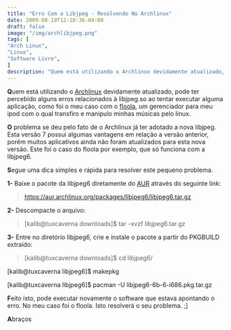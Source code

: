 ```yaml
---
title: "Erro Com a Libjpeg - Resolvendo No Archlinux"
date: 2009-08-19T12:18:36-04:00
draft: false
image: "/img/archlibjpeg.png"
tags: [
"Arch Linux",
"Linux",
"Software Livre",
]
description: "Quem está utilizando o Archlinux devidamente atualizado, pode ter percebido alguns erros relacionados à libjpeg.so ao tentar executar alguma aplicação, como foi o meu caso com o floola, um gerenciador para meu ipod com o qual transfiro e manipulo minhas músicas pelo linux."
---
```

**Q**uem está utilizando o [Archlinux](https://archlinux.org) devidamente atualizado, pode ter percebido alguns erros relacionados à libjpeg.so ao tentar executar alguma aplicação, como foi o meu caso com o [floola](https://www.floola.com), um gerenciador para meu ipod com o qual transfiro e manipulo minhas músicas pelo linux.

**O** problema se deu pelo fato de o Archlinux já ter adotado a nova libjpeg. Esta versão 7 possui algumas vantagens em relação a versão anterior, porém muitos aplicativos ainda não foram atualizados para esta nova versão. Este foi o caso do floola por exemplo, que só funciona com a libjpeg6.

**S**egue uma dica simples e rápida para resolver este pequeno problema.

**1-** Baixe o pacote da libjpeg6 diretamente do [AUR](https://aur.archlinux.org) através do seguinte link:


> https://aur.archlinux.org/packages/libjpeg6/libjpeg6.tar.gz


**2-** Descompacte o arquivo:


> [kalib@tuxcaverna downloads]$ tar -xvzf libjpeg6.tar.gz


**3-** Entre no diretório libjpeg6, crie e instale o pacote a partir do PKGBUILD extraído:


> [kalib@tuxcaverna downloads]$ cd libjpeg6/

[kalib@tuxcaverna libjpeg6]$ makepkg

[kalib@tuxcaverna libjpeg6]$ pacman -U libjpeg6-6b-6-i686.pkg.tar.gz


**F**eito isto, pode executar novamente o software que estava apontando o erro. No meu caso foi o floola. Isto resolverá o seu problema. ;]

**A**braços
